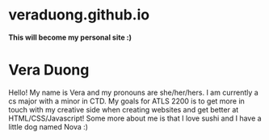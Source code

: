 # veraduong.github.io

**This will become my personal site :)**

<h1> Vera Duong </h1>
Hello! My name is Vera and my pronouns are she/her/hers. I am currently a cs major with a minor in CTD. My goals for ATLS 2200 is to get more in touch with my creative side when creating websites and get better at HTML/CSS/Javascript! Some more about me is that I love sushi and I have a little dog named Nova :) 
